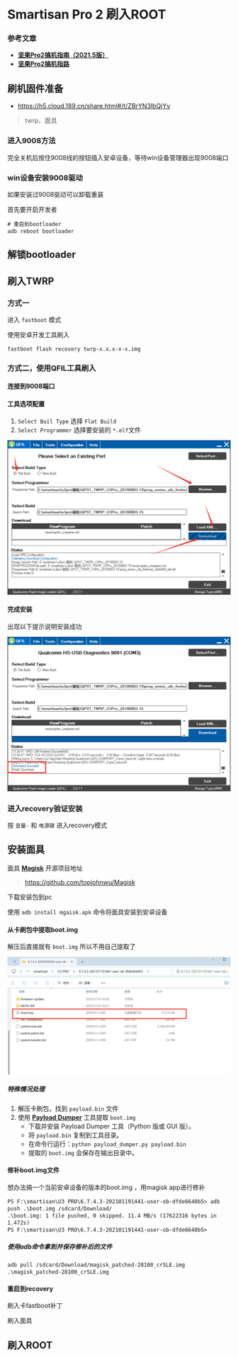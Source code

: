 # Smartisan Pro 2 刷入ROOT

### 参考文章

- [**坚果Pro2搞机指南（2021.5版）**](https://www.coolapk.com/feed/27284754?shareKey=MTI3Mjk4NTZjZTQ3Njc4NWYyZjk~&shareUid=640503&shareFrom=com.coolapk.market_15.0.1)
- [**坚果Pro2搞机指路**](https://www.coolapk.com/feed/19472831?shareKey=NjlhZmI5OGU0N2RjNjc4NWM2Zjg~&shareUid=640503&shareFrom=com.coolapk.market_15.0.1)

## 刷机固件准备

- https://h5.cloud.189.cn/share.html#/t/ZBrYN3IbQjYv

> twrp、面具

### 进入9008方法

完全关机后按住9008线的按钮插入安卓设备，等待win设备管理器出现9008端口

### win设备安装9008驱动

如果安装过9008驱动可以卸载重装

首先要开启开发者

```she
# 重启到bootloader
adb reboot bootloader
```



## 解锁bootloader

## 刷入TWRP

### 方式一

进入 `fastboot` 模式

使用安卓开发工具刷入

```she
fastboot flash recovery twrp-x.x.x-x-x.img
```



### 方式二，使用QFIL工具刷入

#### 连接到9008端口

#### 工具选项配置
1. `Select Buil Type` 选择 `Flat Build`
2. `Select Programmer` 选择要安装的 `*.elf`文件

![image-20250115093807401](images/image-20250115093807401.png)

#### 完成安装
出现以下提示说明安装成功

![image-20250114135151495](images/image-20250114135151495.png)


### 进入recovery验证安装

按 `音量-` 和 `电源键` 进入recovery模式

## 安装面具

面具 **[Magisk](https://github.com/topjohnwu/Magisk)** 开源项目地址

> https://github.com/topjohnwu/Magisk

下载安装包到pc

使用 `adb install mgaisk.apk` 命令将面具安装到安卓设备

#### 从卡刷包中提取boot.img

解压后直接就有 `boot.img` 所以不用自己提取了

![image-20250114165504519](images/image-20250114165504519.png)

##### 特殊情况处理

1. 解压卡刷包，找到 `payload.bin` 文件
2. 使用 **[Payload Dumper](https://github.com/vm03/payload_dumper)** 工具提取 `boot.img`
   - 下载并安装 Payload Dumper 工具（Python 版或 GUI 版）。
   - 将 `payload.bin` 复制到工具目录。
   - 在命令行运行：`python payload_dumper.py payload.bin`
   - 提取的 `boot.img` 会保存在输出目录中。

#### 修补boot.img文件

想办法搞一个当前安卓设备的版本的boot.img ，用magisk app进行修补

```she
PS F:\smartisan\U3 PRO\6.7.4.3-202101191441-user-ob-dfde6640b5> adb push .\boot.img /sdcard/Download/
.\boot.img: 1 file pushed, 0 skipped. 11.4 MB/s (17622316 bytes in 1.472s)
PS F:\smartisan\U3 PRO\6.7.4.3-202101191441-user-ob-dfde6640b5>
```

##### 使用adb命令拿到并保存修补后的文件

```she
adb pull /sdcard/Download/magisk_patched-28100_crSLE.img .\magisk_patched-28100_crSLE.img
```

#### 重启到recovery

刷入卡fastboot补丁

刷入面具

## 刷入ROOT

